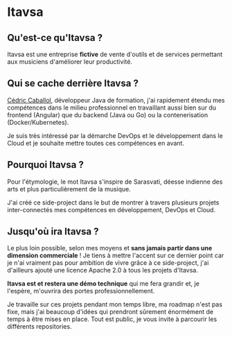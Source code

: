 # Itavsa

## Qu'est-ce qu'Itavsa ?

Itavsa est une entreprise **fictive** de vente d'outils et de services permettant aux musiciens d'améliorer leur productivité.

## Qui se cache derrière Itavsa ?

[Cédric Caballol](https://www.linkedin.com/in/c%C3%A9dric-caballol-6872b0159/), développeur Java de formation, j'ai rapidement étendu mes compétences dans le milieu professionnel en travaillant aussi bien sur du frontend (Angular) que du backend (Java ou Go) ou la contenerisation (Docker/Kubernetes).

Je suis très intéressé par la démarche DevOps et le développement dans le Cloud et je souhaite mettre toutes ces compétences en avant.

## Pourquoi Itavsa ?

Pour l'étymologie, le mot Itavsa s'inspire de Sarasvati, déesse indienne des arts et plus particulièrement de la musique.

J'ai créé ce side-project dans le but de montrer à travers plusieurs projets inter-connectés mes compétences en développement, DevOps et Cloud.

## Jusqu'où ira Itavsa ?

Le plus loin possible, selon mes moyens et **sans jamais partir dans une dimension commerciale** ! Je tiens à mettre l'accent sur ce dernier point car je n'ai vraiment pas pour ambition de vivre grâce à ce side-project, j'ai d'ailleurs ajouté une licence Apache 2.0 à tous les projets d'Itavsa.

**Itavsa est et restera une démo technique** qui me fera grandir et, je l'espère, m'ouvrira des portes professionnellement.

Je travaille sur ces projets pendant mon temps libre, ma roadmap n'est pas fixe, mais j'ai beaucoup d'idées qui prendront sûrement énormément de temps à être mises en place. Tout est public, je vous invite à parcourir les différents repositories.

